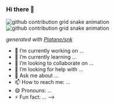 ### Hi there 👋

![github contribution grid snake animation](https://raw.githubusercontent.com/ErikMonsol/ErikMonsol/output/github-contribution-grid-snake-dark.svg#gh-dark-mode-only)
![github contribution grid snake animation](https://raw.githubusercontent.com/ErikMonsol/ErikMonsol/output/github-contribution-grid-snake.svg#gh-light-mode-only)

_generated with [Platane/snk](https://github.com/Platane/snk)_

- 🔭 I’m currently working on ...
- 🌱 I’m currently learning ...
- 👯 I’m looking to collaborate on ...
- 🤔 I’m looking for help with ...
- 💬 Ask me about ...
- 📫 How to reach me: ...
- 😄 Pronouns: ...
- ⚡ Fun fact: ...
-->
